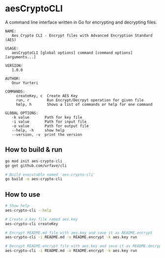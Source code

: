 # aesCryptoCLI

A command line interface written in Go for encrypting and decrypting files.

~~~
NAME:
   Aes Crypto CLI - Encrypt files with Advanced Encryption Standard (AES)

USAGE:
   aesCryptoCLI [global options] command [command options] [arguments...]

VERSION:
   1.0.0

AUTHOR:
   Onur Yurteri

COMMANDS:
     createKey, c  Create AES Key
     run, r        Run Encrypt/Decrpyt operation for given file
     help, h       Shows a list of commands or help for one command

GLOBAL OPTIONS:
   -k value       Path for key file
   -i value       Path for input file
   -o value       Path for output file
   --help, -h     show help
   --version, -v  print the version
~~~

## How to build & run

```bash
go mod init aes-crypto-cli
go get github.com/urfave/cli

# Build executable named 'aes-crypto-cli'
go build -o aes-crypto-cli
```

## How to use

```bash
# Show help
aes-crypto-cli --help
```

```bash
# Create a key file named aes.key
aes-crypto-cli createKey
```

```bash
# Encrypt README.md file with aes.key and save it as README.encrypt
aes-crypto-cli -i README.md -o README.encrypt -k aes.key run
```

```bash
# Decrypt README.encrypt file with aes.key and save it as README.decrypt
aes-crypto-cli -i README.md -o README.encrypt -k aes.key run
```